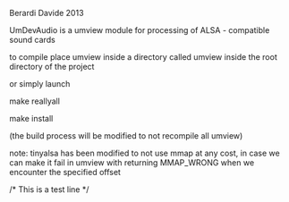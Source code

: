 Berardi Davide 2013

UmDevAudio is a umview module for processing of ALSA - compatible sound cards

to compile place umview inside a directory called umview inside the root directory of the project

or simply launch

make reallyall

make install

(the build process will be modified to not recompile all umview)

note:
	tinyalsa has been modified to not use mmap at any cost, in case we can make it fail in umview with returning MMAP_WRONG when we encounter the specified offset

/* This is a test line */
